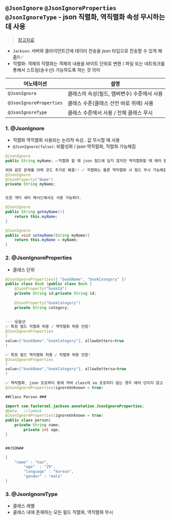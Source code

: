 ## `@JsonIgnore` `@JsonIgnoreProperties` `@JsonIgnoreType` - json 직렬화, 역직렬화 속성 무시하는데 사용
> [참고자료](https://velog.io/@hth9876/JsonIgnorePropertiesignoreUnknown-true)

- `Jackson`: 서버와 클라이언트간에 데이터 전송을 json 타입으로 전송할 수 있게 해줌!!✅
- 직렬화: 객체의 직렬화는 객체의 내용을 바이트 단위로 변환 / 파일 또는 네트워크를 통해서 스트림(송수신) 가능하도록 하는 것 의미


|어노테이션|설명|
|---------|---------|
|`@JsonIgnore`| 클래스의 속성(필드, 멤버변수) 수준에서 사용|
|`@JsonIgnoreProperties`| 클래스 수준(클래스 선언 바로 위에) 사용|
|`@JsonIgnoreType`| 클래스 수준에서 사용 / 전체 클래스 무시|


### 1. @JsonIgnore
- 직렬화 역직렬화 사용되는 논리적 속성.. 값 무시할 때 사용
- `@JsonIgnore(false)`: 비활성화 / json 역직렬화, 직렬화 가능해짐


```java
@jsonIgnore
public String myName; ✅직렬화 할 때 json 필드에 담지 않지만 역직렬화할 때 에러 발생 ㅠ,ㅠ Unrecognized field "myName"

위와 같은 문제를 아래 코드 추가로 해결!! ✅ 직렬화는 물론 역직렬화 시 필드 무시 가능해짐 :)
@JsonIgnore 
@JsonProperty("Name")
private String myName;


또한 게터 세터 메서드에서도 사용 가능하다.

@JsonIgnore
public String getmyName(){
	return this.myName;
}

@JsonIgnore
public void setmyName(String myName){
	return this.myName = myName;
}
```

### 2. @JsonIgnoreProperties
- 클래스 단위


```java
@JsonIgnoreProperties({ "bookName", "bookCategory" })
public class Book {public class Book {
	@JsonProperty("bookId")
	private String id;private String id;
    
	@JsonProperty("bookCategory")
	private String category;
  
  
--- 😛옵션
✅ 특정 필드 직렬화 허용 / 역직렬화 허용 안함!
@JsonIgnoreProperties
(
value={"bookName","bookCategory"}, allowGetters=true
)

✅ 특정 필드 역직렬화 허용 / 직렬화 허용 안함!
@JsonIgnoreProperties
(
value={"bookName","bookCategory"}, allowSettersa=true
)

✅ 역직렬화, json 프로퍼티 중에 자바 class의 vo 프로퍼티 없는 경우 에러 던지지 않고 무시! (아래 참고)
@JsonIgnoreProperties(ignoreUnknown = true)
```


```java
##Class Person ###

import com.fasterxml.jackson.annotation.JsonIgnoreProperties;
@Data	//lombok
@JsonIgnoreProperties(ignoreUnknown = true)
public class person{
	private String name;
    	private int age;
}


##JSON##

{
	"name" : "han",
    	"age"  : "29",
        "language" : "korean",
        "gender" : "male"
}
```

### 3. @JsonIgnoreType
- 클래스 레벨
- 클래스 내에 존재하는 모든 필드 직렬화, 역직렬화 무시
